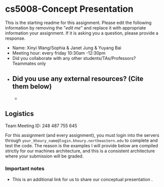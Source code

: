 # cs5008-Concept Presentation

This is the starting readme for this assignment.  Please edit the following information by removing the "*edit me*" and replace it with appropriate information your assignment. If it is asking you a question, please provide a response.

- Name: Xinyi Wang/Sophia  & Janet Jung & Yuyang Bai
- Meeting hour: every friday 10:30am -12:30pm
- Did you collaborate with any other students/TAs/Professors?  Teammates only
- Did you use any external resources? (Cite them below)
  - 
  - 
## Logistics
Team Meeting ID: 248 487 755 645

For this assignment (and every assignment), you must login into the servers through `your_khoury_name@login.khoury.northeastern.edu` to complete and test the code. The reason is the examples I will provide below are compiled strictly for our machines architecture, and this is a consistent architecture where your submission will be graded.

### Important notes

* This is an additional link for us to share our conceptual presentation .
  

